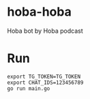 # hoba-hoba
Hoba bot by Hoba podcast

# Run

```
export TG_TOKEN=TG_TOKEN
export CHAT_IDS=123456789
go run main.go
```
 
 
